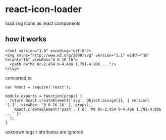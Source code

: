# react-icon-loader
load svg icons as react components

## how it works

    <?xml version="1.0" encoding="utf-8"?>
    <svg xmlns="http://www.w3.org/2000/svg" version="1.1" width="16" height="16" viewBox="0 0 16 16">
      <path d="M8 0c-2.454 0-4.486 1.791-4.906 ..."/>
    </svg>

converted to

    var React = require('react');

    module.exports = function(props) {
      return React.createElement('svg', Object.assign({}, { version: '1.1', viewBox: '0 0 16 16' }, props),
        React.createElement('path', { d: 'M8 0c-2.454 0-4.486 1.791-4.906 ...' })
      );
    }

unknown tags / attributes are ignored
